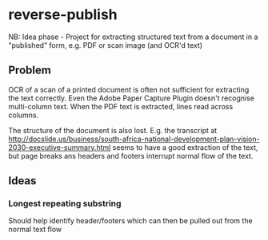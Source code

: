 # reverse-publish
NB: Idea phase - Project for extracting structured text from a document in a "published" form, e.g. PDF or scan image (and OCR'd text)

## Problem

OCR of a scan of a printed document is often not sufficient for extracting the text correctly. Even the Adobe Paper Capture Plugin doesn't recognise multi-column text. When the PDF text is extracted, lines read across columns.

The structure of the document is also lost. E.g. the transcript at http://docslide.us/business/south-africa-national-development-plan-vision-2030-executive-summary.html seems to have a good extraction of the text, but page breaks ans headers and footers interrupt normal flow of the text.

## Ideas

### Longest repeating substring

Should help identify header/footers which can then be pulled out from the normal text flow
